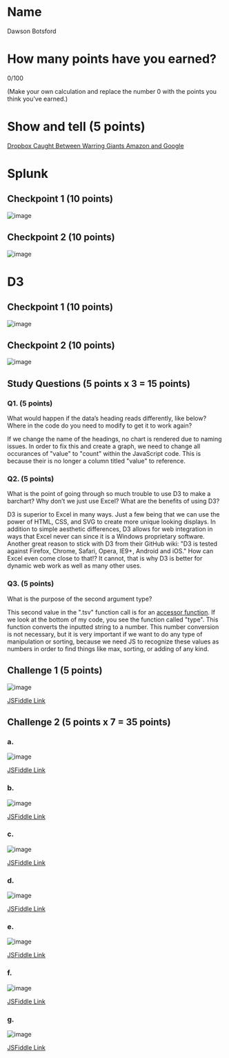 # Name

Dawson Botsford

# How many points have you earned?

0/100

(Make your own calculation and replace the number 0 with the points you think you've earned.)

# Show and tell (5 points)

[Dropbox Caught Between Warring Giants Amazon and Google](http://hardware-beta.slashdot.org/story/14/08/25/0130226/dropbox-caught-between-warring-giants-amazon-and-google)

# Splunk

## Checkpoint 1 (10 points)

![image](http://i.imgur.com/Fipt7Uy.png)

## Checkpoint 2 (10 points)

![image](http://i.imgur.com/xlzjgdB.png)

# D3

## Checkpoint 1 (10 points)

![image](http://i.imgur.com/9D6oDU7.png)

## Checkpoint 2 (10 points)

![image](http://i.imgur.com/I05OXxY.png)

## Study Questions (5 points x 3 = 15 points)

### Q1. (5 points)
What would happen if the data’s heading reads differently, like below? Where in the code do you need to modify to get it to work again?

If we change the name of the headings, no chart is rendered due to naming issues. In order to fix this and create a graph, we need to change all occurances of "value" to "count" within the JavaScript code. This is because their is no longer a column titled "value" to reference.

### Q2. (5 points)
What is the point of going through so much trouble to use D3 to make a barchart? Why don’t we just use Excel? What are the benefits of using D3?

D3 is superior to Excel in many ways. Just a few being that we can use the power of HTML, CSS, and SVG to create more unique looking displays. In addition to simple aesthetic differences, D3 allows for web integration in ways that Excel never can since it is a Windows proprietary software. Another great reason to stick with D3 from their GitHub wiki: "D3 is tested against Firefox, Chrome, Safari, Opera, IE9+, Android and iOS." How can Excel even come close to that!? It cannot, that is why D3 is better for dynamic web work as well as many other uses.

### Q3. (5 points)
What is the purpose of the second argument type?

This second value in the ".tsv" function call is for an [accessor function](https://github.com/mbostock/d3/wiki/CSV#tsv). If we look at the bottom of my code, you see the function called "type". This function converts the inputted string to a number. This number conversion is not necessary, but it is very important if we want to do any type of manipulation or sorting, because we need JS to recognize these values as numbers in order to find things like max, sorting, or adding of any kind. 


## Challenge 1 (5 points)

![image](image.png?raw=true)

[JSFiddle Link](http://jsfiddle.net/replace-this-path)

## Challenge 2 (5 points x 7 = 35 points)

### a. 

![image](image.png?raw=true)

[JSFiddle Link](http://jsfiddle.net/replace-this-path)

### b.

![image](image.png?raw=true)

[JSFiddle Link](http://jsfiddle.net/replace-this-path)

### c.

![image](image.png?raw=true)

[JSFiddle Link](http://jsfiddle.net/replace-this-path)

### d.

![image](image.png?raw=true)

[JSFiddle Link](http://jsfiddle.net/replace-this-path)

### e.

![image](image.png?raw=true)

[JSFiddle Link](http://jsfiddle.net/replace-this-path)

### f.

![image](image.png?raw=true)

[JSFiddle Link](http://jsfiddle.net/replace-this-path)


### g.

![image](image.png?raw=true)

[JSFiddle Link](http://jsfiddle.net/replace-this-path)
